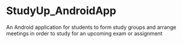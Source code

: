# StudyUp_AndroidApp
An Android application for students to form study groups and arrange meetings in order to study for an upcoming exam or assignment

